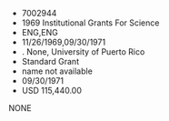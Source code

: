 * 7002944
* 1969 Institutional Grants For Science
* ENG,ENG
* 11/26/1969,09/30/1971
*  . None, University of Puerto Rico
* Standard Grant
*   name not available
* 09/30/1971
* USD 115,440.00

NONE